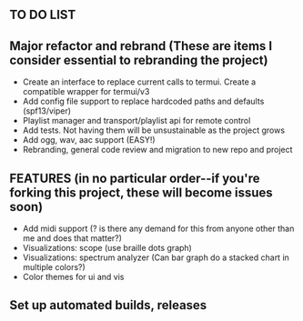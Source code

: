 ## TO DO LIST 

## Major refactor and rebrand (These are items I consider essential to rebranding the project)
* Create an interface to replace current calls to termui. Create a compatible wrapper for termui/v3 
* Add config file support to replace hardcoded paths and defaults (spf13/viper)
* Playlist manager and transport/playlist api for remote control
* Add tests. Not having them will be unsustainable as the project grows
* Add ogg, wav, aac support (EASY!)
* Rebranding, general code review and migration to new repo and project

## FEATURES (in no particular order--if you're forking this project, these will become issues soon)
* Add midi support (? is there any demand for this from anyone other than me and does that matter?)
* Visualizations: scope (use braille dots graph)
* Visualizations: spectrum analyzer (Can bar graph do a stacked chart in multiple colors?)
* Color themes for ui and vis

## Set up automated builds, releases